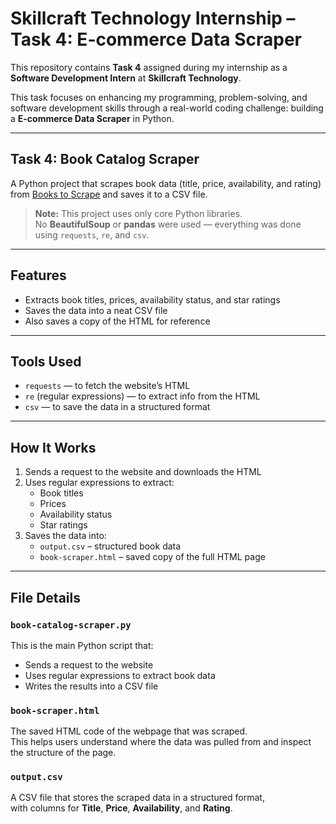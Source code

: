 # Skillcraft Technology Internship – Task 4: E-commerce Data Scraper
  
This repository contains **Task 4** assigned during my internship as a **Software Development Intern** at **Skillcraft Technology**.

This task focuses on enhancing my programming, problem-solving, and software development skills through a real-world coding challenge: building a **E-commerce Data Scraper** in Python.

---

##  Task 4: Book Catalog Scraper

A Python project that scrapes book data (title, price, availability, and rating) from [Books to Scrape](https://books.toscrape.com/) and saves it to a CSV file.
> **Note:** This project uses only core Python libraries.  
> No **BeautifulSoup** or **pandas** were used — everything was done using `requests`, `re`, and `csv`.
---

## Features

- Extracts book titles, prices, availability status, and star ratings  
- Saves the data into a neat CSV file  
- Also saves a copy of the HTML for reference  

---

## Tools Used

- `requests` — to fetch the website’s HTML  
- `re` (regular expressions) — to extract info from the HTML  
- `csv` — to save the data in a structured format  

---

## How It Works

1. Sends a request to the website and downloads the HTML  
2. Uses regular expressions to extract:
   - Book titles  
   - Prices  
   - Availability status  
   - Star ratings  
3. Saves the data into:
   - `output.csv` – structured book data  
   - `book-scraper.html` – saved copy of the full HTML page  

---

## File Details

### `book-catalog-scraper.py`

This is the main Python script that:

- Sends a request to the website  
- Uses regular expressions to extract book data  
- Writes the results into a CSV file  

### `book-scraper.html`

The saved HTML code of the webpage that was scraped.  
This helps users understand where the data was pulled from and inspect the structure of the page.

### `output.csv`

A CSV file that stores the scraped data in a structured format,  
with columns for **Title**, **Price**, **Availability**, and **Rating**.


